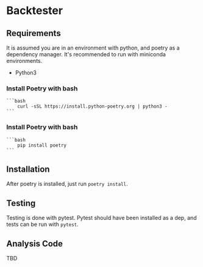 # Backtester

## Requirements

It is assumed you are in an environment with python, and poetry as a dependency manager. It's recommended to
run with miniconda environments.

- Python3

### Install Poetry with bash

    ```bash
        curl -sSL https://install.python-poetry.org | python3 -
    ```

### Install Poetry with bash

    ```bash
        pip install poetry
    ```

## Installation

After poetry is installed, just run `poetry install`.

## Testing

Testing is done with pytest. Pytest should have been installed as a dep, and tests can be run with `pytest`.

## Analysis Code

TBD

